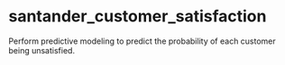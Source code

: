 # santander_customer_satisfaction
Perform predictive modeling to predict the probability of each customer being unsatisfied.
